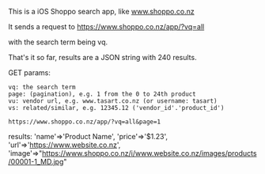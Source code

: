 This is a iOS Shoppo search app, like www.shoppo.co.nz

It sends a request to 
https://www.shoppo.co.nz/app/?vq=all

with the search term being vq.

That's it so far, results are a JSON string with 240 results.

GET params:

    vq: the search term
    page: (pagination), e.g. 1 from the 0 to 24th product
    vu: vendor url, e.g. www.tasart.co.nz (or username: tasart)
	vs: related/similar, e.g. 12345.12 ('vendor_id'.'product_id')

    https://www.shoppo.co.nz/app/?vq=all&page=1

results:
		'name'=>'Product Name',
		'price'=>'$1.23',
		'url'=>'https://www.website.co.nz',
		'image'=>"https://www.shoppo.co.nz/i/www.website.co.nz/images/products/00001-1_MD.jpg"


